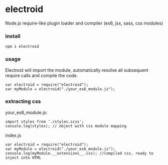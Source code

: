 # electroid
Node.js require-like plugin loader and compiler (es6, jsx, sass, css modules)

### install
```npm i electroid```

### usage
Electroid will import the module, automatically resolve all subsequent require calls and compile the code.
```
var electroid = require("electroid");
var myModule = electroid("./your_es6_module.js");
```

### extracting css
your_es6_module.js:
```
import styles from './styles.scss';
console.log(styles); // object with css module mapping
```

index.js
```
var electroid = require("electroid");
var myModule = electroid("./your_es6_module.js");
console.log(myModule.__extensions__.css); //compiled css, ready to inject into HTML
```
